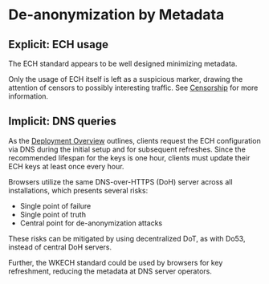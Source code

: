 
# De-anonymization by Metadata
## Explicit: ECH usage

The ECH standard appears to be well designed minimizing metadata.

Only the usage of ECH itself is left as a suspicious marker, drawing the attention of censors to possibly interesting traffic. See [Censorship](../censorship.md) for more information.

## Implicit: DNS queries

As the [Deployment Overview](../deployment/overview.md) outlines, clients request the ECH configuration via DNS during the initial setup and for subsequent refreshes.
Since the recommended lifespan for the keys is one hour, clients must update their ECH keys at least once every hour.

Browsers utilize the same DNS-over-HTTPS (DoH) server across all installations, which presents several risks:

- Single point of failure
- Single point of truth
- Central point for de-anonymization attacks

These risks can be mitigated by using decentralized DoT, as with Do53, instead of central DoH servers.

Further, the WKECH standard could be used by browsers for key refreshment, reducing the metadata at DNS server operators.
